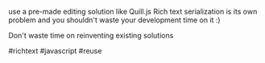 use a pre-made editing solution like Quill.js
Rich text serialization is its own problem and you shouldn't waste your development time on it :)

Don't waste time on reinventing existing solutions

#richtext #javascript #reuse